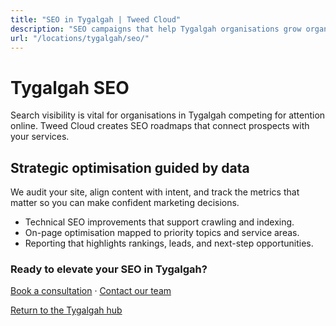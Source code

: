 ```yaml
---
title: "SEO in Tygalgah | Tweed Cloud"
description: "SEO campaigns that help Tygalgah organisations grow organic visibility."
url: "/locations/tygalgah/seo/"
---
```


# Tygalgah SEO

Search visibility is vital for organisations in Tygalgah competing for attention online. Tweed Cloud creates SEO roadmaps that connect prospects with your services.

## Strategic optimisation guided by data

We audit your site, align content with intent, and track the metrics that matter so you can make confident marketing decisions.

- Technical SEO improvements that support crawling and indexing.
- On-page optimisation mapped to priority topics and service areas.
- Reporting that highlights rankings, leads, and next-step opportunities.

### Ready to elevate your SEO in Tygalgah?

[Book a consultation](/consultation/) · [Contact our team](/contact/)

[Return to the Tygalgah hub](/locations/tygalgah/)
